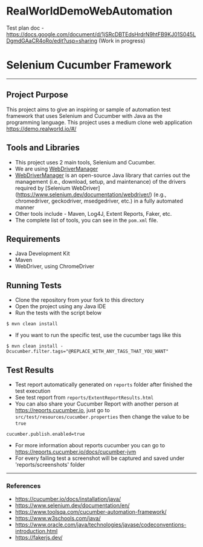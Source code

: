 # RealWorldDemoWebAutomation
Test plan doc - https://docs.google.com/document/d/1jSRcDBTEdsHrdrN9htFB9KJ01S045LDgmdGAaCR4oRo/edit?usp=sharing (Work in progress)

# Selenium Cucumber Framework

---

## Project Purpose
This project aims to give an inspiring or sample of automation test framework that uses Selenium and Cucumber with Java as the programming language.
This project uses a medium clone web application https://demo.realworld.io/#/


## Tools and Libraries
* This project uses 2 main tools, Selenium and Cucumber.
* We are using [WebDriverManager](https://bonigarcia.dev/webdrivermanager/)
* [WebDriverManager](https://bonigarcia.dev/webdrivermanager/) is an open-source Java library that carries out the management (i.e., download, setup, and maintenance) of the drivers required by [Selenium WebDriver] (https://www.selenium.dev/documentation/webdriver/) (e.g., chromedriver, geckodriver, msedgedriver, etc.) in a fully automated manner
* Other tools include - Maven, Log4J, Extent Reports, Faker, etc.
* The complete list of tools, you can see in the `pom.xml` file.

## Requirements
* Java Development Kit
* Maven
* WebDriver, using ChromeDriver

## Running Tests
* Clone the repository from your fork to this directory
* Open the project using any Java IDE
* Run the tests with the script below
```shell
$ mvn clean install
```
* If you want to run the specific test, use the cucumber tags like this
```shell
$ mvn clean install -Dcucumber.filter.tags="@REPLACE_WITH_ANY_TAGS_THAT_YOU_WANT"
```

## Test Results
* Test report automatically generated on `reports` folder after finished the test execution
* See test report from `reports/ExtentReportResults.html`
* You can also share your Cucumber Report with another person at https://reports.cucumber.io, just go to `src/test/resources/cucumber.properties` then change the value to be `true`
```properties
cucumber.publish.enabled=true
```
* For more information about reports cucumber you can go to https://reports.cucumber.io/docs/cucumber-jvm
* For every failing test a screenshot will be captured and saved under 'reports/screenshots' folder

---

### References
* https://cucumber.io/docs/installation/java/
* https://www.selenium.dev/documentation/en/
* https://www.toolsqa.com/cucumber-automation-framework/
* https://www.w3schools.com/java/
* https://www.oracle.com/java/technologies/javase/codeconventions-introduction.html
* https://fakerjs.dev/
